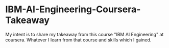 # IBM-AI-Engineering-Coursera-Takeaway

My intent is to share my takeaway from this course "IBM AI Engineering" at coursera.
Whatever I learn from that course and skills which I gained.
